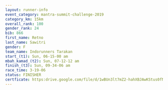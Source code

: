 ```yaml
---
layout: runner-info 
event_category: mantra-summit-challenge-2019 
category_km: 15km 
overall_rank: 100
gender_rank: 24
bib: 866
first_name: Retno
last_name: Sawitri
gender: F
team_name: Indorunners Tarakan
start_(t1): Sun, 06-15-00 am
mbah_kamad_(t2): Sun, 07-12-12 am
finish_(t3): Sun, 09-34-06 am
race_time: 3-19-06
status: FINISHER
certficate: https:drive.google.com/file/d/1wBUn3lt7mZ2-hahXBJAwKStus0fNHNNu/view?usp=sharing
---
```


